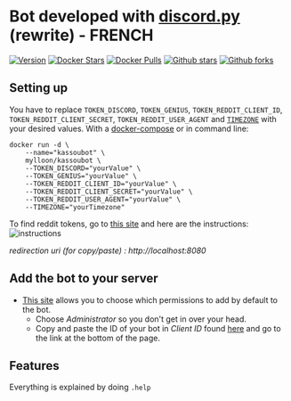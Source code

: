 # Bot developed with [discord.py](https://github.com/Rapptz/discord.py) (rewrite) - FRENCH

[![Version](https://img.shields.io/badge/version-1.0-green?style=for-the-badge)](https://github.com/Confrerie-du-Kassoulait/KassouBot/releases/latest)
[![Docker Stars](https://img.shields.io/docker/stars/mylloon/kassoubot?style=for-the-badge)](https://hub.docker.com/repository/docker/mylloon/kassoubot)
[![Docker Pulls](https://img.shields.io/docker/pulls/mylloon/kassoubot?style=for-the-badge)](https://hub.docker.com/repository/docker/mylloon/kassoubot)
[![Github stars](https://img.shields.io/github/stars/Confrerie-du-Kassoulait/kassoubot?label=Github%20Stars&style=for-the-badge)](https://github.com/Confrerie-du-Kassoulait/KassouBot/stargazers)
[![Github forks](https://img.shields.io/github/forks/Confrerie-du-Kassoulait/KassouBot?label=Github%20Forks&style=for-the-badge)](https://github.com/Confrerie-du-Kassoulait/KassouBot/network)
## __Setting up__

You have to replace `TOKEN_DISCORD`, `TOKEN_GENIUS`, `TOKEN_REDDIT_CLIENT_ID`, `TOKEN_REDDIT_CLIENT_SECRET`, `TOKEN_REDDIT_USER_AGENT` and [`TIMEZONE`](https://en.wikipedia.org/wiki/List_of_tz_database_time_zones) with your desired values.
With a [docker-compose](https://github.com/Confrerie-du-Kassoulait/KassouBot/blob/master/docker-compose.yml) or in command line:

```
docker run -d \
    --name="kassoubot" \
    mylloon/kassoubot \
    --TOKEN_DISCORD="yourValue" \
    --TOKEN_GENIUS="yourValue" \
    --TOKEN_REDDIT_CLIENT_ID="yourValue" \
    --TOKEN_REDDIT_CLIENT_SECRET="yourValue" \
    --TOKEN_REDDIT_USER_AGENT="yourValue" \
    --TIMEZONE="yourTimezone"
```

To find reddit tokens, go to [this site](https://www.reddit.com/prefs/apps) and here are the instructions: ![instructions](https://i.imgur.com/tEzYKDA.png)

*redirection uri (for copy/paste) : http://localhost:8080*

## __Add the bot to your server__

- [This site](https://discordapi.com/permissions.html) allows you to choose which permissions to add by default to the bot.
    - Choose *Administrator* so you don't get in over your head.
    - Copy and paste the ID of your bot in *Client ID* found [here](https://discord.com/developers/applications) and go to the link at the bottom of the page.

## __Features__

Everything is explained by doing `.help`
